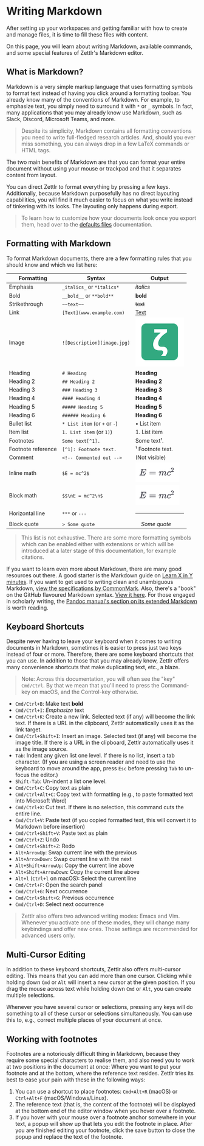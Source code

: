 # Writing Markdown

After setting up your workspaces and getting familiar with how to create and manage files, it is time to fill these files with content.

On this page, you will learn about writing Markdown, available commands, and some special features of Zettlr's Markdown editor.

## What is Markdown?

Markdown is a very simple markup language that uses formatting symbols to format text instead of having you click around a formatting toolbar. You already know many of the conventions of Markdown. For example, to emphasize text, you simply need to surround it with `*` or `_` symbols. In fact, many applications that you may already know use Markdown, such as Slack, Discord, Microsoft Teams, and more.

> Despite its simplicity, Markdown contains all formatting conventions you need to write full-fledged research articles. And, should you ever miss something, you can always drop in a few LaTeX commands or HTML tags.

The two main benefits of Markdown are that you can format your entire document without using your mouse or trackpad and that it separates content from layout.

You can direct Zettlr to format everything by pressing a few keys. Additionally, because Markdown purposefully has no direct layouting capabilities, you will find it much easier to focus on what you write instead of tinkering with its looks. The layouting only happens during export.

> To learn how to customize how your documents look once you export them, head over to the [defaults files](defaults-files.md) documentation.

## Formatting with Markdown

To format Markdown documents, there are a few formatting rules that you should know and which we list here:

| Formatting         | Syntax                        | Output                                |
|--------------------|-------------------------------|---------------------------------------|
| Emphasis           | `_italics_` or `*italics*`    | _italics_                             |
| Bold               | `__bold__` or `**bold**`      | **bold**                              |
| Strikethrough      | `~~text~~` | <span style="text-decoration: line-through;">text</span> |
| Link               | `[Text](www.example.com)`     | [Text](#)                             |
| Image              | `![Description](image.jpg)`   | ![Description](../img/logo_small.png) |
| Heading            | `# Heading`                   | **Heading**                           |
| Heading 2          | `## Heading 2`                | **Heading 2**                         |
| Heading 3          | `### Heading 3`               | **Heading 3**                         |
| Heading 4          | `#### Heading 4`              | **Heading 4**                         |
| Heading 5          | `##### Heading 5`             | **Heading 5**                         |
| Heading 6          | `###### Heading 6`            | **Heading 6**                         |
| Bullet list        | `* List item` (or `+` or `-`) | &bullet; List item                    |
| Item list          | `1. List item` (or `1)`)      | 1. List item                          |
| Footnotes          | `Some text[^1].`              | Some text&sup1;.                      |
| Footnote reference | `[^1]: Footnote text.`        | &sup1; Footnote text.                 |
| Comment            | `<!-- Commented out -->`      | (Not visible)                         |
| Inline math        | `$E = mc^2$`                  | ![E = mc^2](../img/Emc2.png)          |
| Block math         | `$$\nE = mc^2\n$`             | ![E = mc^2](../img/Emc2.png)          |
| Horizontal line    | `***` or `---`                | <hr>                                  |
| Block quote        | `> Some quote`                | &nbsp;&nbsp;&nbsp;&nbsp;*Some quote*  |

> This list is not exhaustive. There are some more formatting symbols which can be enabled either with extensions or which will be introduced at a later stage of this documentation, for example citations.

If you want to learn even more about Markdown, there are many good resources out there. A good starter is the Markdown guide on [Learn X in Y minutes](https://learnxinyminutes.com/docs/markdown/). If you want to get used to writing clean and unambiguous Markdown, [view the specifications by CommonMark](https://spec.commonmark.org/current/). Also, there's a "book" on the GitHub flavoured Markdown syntax. [View it here](https://gitbookio.gitbooks.io/markdown/content/).  For those engaged in scholarly writing, the [Pandoc manual's section on its extended Markdown](https://pandoc.org/MANUAL.html#pandocs-markdown) is worth reading.

## Keyboard Shortcuts

Despite never having to leave your keyboard when it comes to writing documents in Markdown, sometimes it is easier to press just two keys instead of four or more. Therefore, there are some keyboard shortcuts that you can use. In addition to those that you may already know, Zettlr offers many convenience shortcuts that make duplicating text, etc., a blaze.

> Note: Across this documentation, you will often see the "key" `Cmd/Ctrl`. By that we mean that you'll need to press the Command-key on macOS, and the Control-key otherwise.

* `Cmd/Ctrl+B`: Make text **bold**
* `Cmd/Ctrl+I`: _Emphasize_ text
* `Cmd/Ctrl+K`: Create a new link. Selected text (if any) will become the link text. If there is a URL in the clipboard, Zettlr automatically uses it as the link target.
* `Cmd/Ctrl+Shift+I`: Insert an image. Selected text (if any) will become the image title. If there is a URL in the clipboard, Zettlr automatically uses it as the image source.
* `Tab`: Indent any given list one level. If there is no list, insert a tab character. (If you are using a screen reader and need to use the keyboard to move around the app, press `Esc` before pressing `Tab` to un-focus the editor.)
* `Shift-Tab`: Un-indent a list one level.
* `Cmd/Ctrl+C`: Copy text as plain
* `Cmd/Ctrl+Alt+C`: Copy text with formatting (e.g., to paste formatted text into Microsoft Word)
* `Cmd/Ctrl+X`: Cut text. If there is no selection, this command cuts the entire line.
* `Cmd/Ctrl+V`: Paste text (if you copied formatted text, this will convert it to Markdown before insertion)
* `Cmd/Ctrl+Shift+V`: Paste text as plain
* `Cmd/Ctrl+Z`: Undo
* `Cmd/Ctrl+Shift+Z`: Redo
* `Alt+ArrowUp`: Swap current line with the previous
* `Alt+ArrowDown`: Swap current line with the next
* `Alt+Shift+ArrowUp`: Copy the current line above
* `Alt+Shift+ArrowDown`: Copy the current line above
* `Alt+l` (`Ctrl+l` on macOS): Select the current line
* `Cmd/Ctrl+F`: Open the search panel
* `Cmd/Ctrl+G`: Next occurrence
* `Cmd/Ctrl+Shift+G`: Previous occurrence
* `Cmd/Ctrl+D`: Select next occurrence

> Zettlr also offers two advanced writing modes: Emacs and Vim. Whenever you activate one of these modes, they will change many keybindings and offer new ones. Those settings are recommended for advanced users only.

## Multi-Cursor Editing

In addition to these keyboard shortcuts, Zettlr also offers multi-cursor editing. This means that you can add more than one cursor. Clicking while holding down `Cmd` or `Alt` will insert a new cursor at the given position. If you drag the mouse across text while holding down `Cmd` or `Alt`, you can create multiple selections.

Whenever you have several cursor or selections, pressing any keys will do something to all of these cursor or selections simultaneously. You can use this to, e.g., correct multiple places of your document at once.

## Working with footnotes

Footnotes are a notoriously difficult thing in Markdown, because they require some special characters to realise them, and also need you to work at two positions in the document at once: Where you want to put your footnote and at the bottom, where the reference text resides. Zettlr tries its best to ease your pain with these in the following ways:

1. You can use a shortcut to place footnotes: `Cmd+Alt+R` (macOS) or `Ctrl+Alt+F` (macOS/Windows/Linux).
2. The reference text (that is, the content of the footnote) will be displayed at the bottom end of the editor window when you hover over a footnote.
3. If you hover with your mouse over a footnote anchor somewhere in your text, a popup will show up that lets you edit the footnote in place. After you are finished editing your footnote, click the save button to close the popup and replace the text of the footnote.
